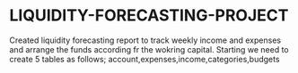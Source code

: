 # LIQUIDITY-FORECASTING-PROJECT
Created liquidity forecasting report to track weekly income and expenses and arrange the funds according fr the wokring capital.
Starting we need to create 5 tables as follows;
account,expenses,income,categories,budgets
